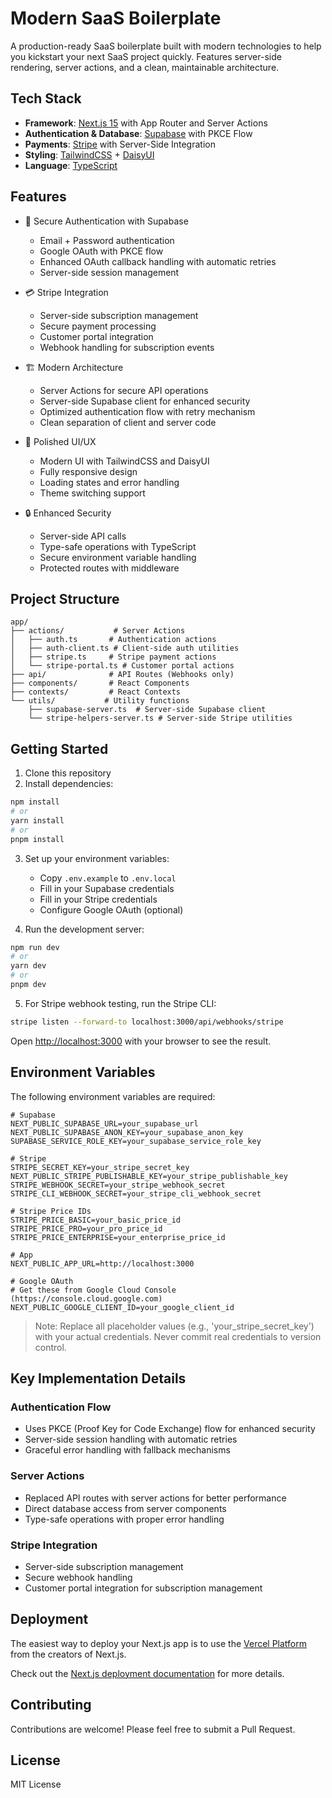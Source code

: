 # Modern SaaS Boilerplate

A production-ready SaaS boilerplate built with modern technologies to help you kickstart your next SaaS project quickly. Features server-side rendering, server actions, and a clean, maintainable architecture.

## Tech Stack

- **Framework**: [Next.js 15](https://nextjs.org) with App Router and Server Actions
- **Authentication & Database**: [Supabase](https://supabase.com) with PKCE Flow
- **Payments**: [Stripe](https://stripe.com) with Server-Side Integration
- **Styling**: [TailwindCSS](https://tailwindcss.com) + [DaisyUI](https://daisyui.com)
- **Language**: [TypeScript](https://www.typescriptlang.org)

## Features

- 🔐 Secure Authentication with Supabase
  - Email + Password authentication
  - Google OAuth with PKCE flow
  - Enhanced OAuth callback handling with automatic retries
  - Server-side session management
  
- 💳 Stripe Integration
  - Server-side subscription management
  - Secure payment processing
  - Customer portal integration
  - Webhook handling for subscription events
  
- 🏗️ Modern Architecture
  - Server Actions for secure API operations
  - Server-side Supabase client for enhanced security
  - Optimized authentication flow with retry mechanism
  - Clean separation of client and server code
  
- 🎨 Polished UI/UX
  - Modern UI with TailwindCSS and DaisyUI
  - Fully responsive design
  - Loading states and error handling
  - Theme switching support
  
- 🔒 Enhanced Security
  - Server-side API calls
  - Type-safe operations with TypeScript
  - Secure environment variable handling
  - Protected routes with middleware

## Project Structure

```
app/
├── actions/           # Server Actions
│   ├── auth.ts       # Authentication actions
│   ├── auth-client.ts # Client-side auth utilities
│   ├── stripe.ts     # Stripe payment actions
│   └── stripe-portal.ts # Customer portal actions
├── api/              # API Routes (Webhooks only)
├── components/       # React Components
├── contexts/         # React Contexts
└── utils/           # Utility functions
    ├── supabase-server.ts  # Server-side Supabase client
    └── stripe-helpers-server.ts # Server-side Stripe utilities
```

## Getting Started

1. Clone this repository
2. Install dependencies:
```bash
npm install
# or
yarn install
# or
pnpm install
```

3. Set up your environment variables:
   - Copy `.env.example` to `.env.local`
   - Fill in your Supabase credentials
   - Fill in your Stripe credentials
   - Configure Google OAuth (optional)

4. Run the development server:
```bash
npm run dev
# or
yarn dev
# or
pnpm dev
```

5. For Stripe webhook testing, run the Stripe CLI:
```bash
stripe listen --forward-to localhost:3000/api/webhooks/stripe
```

Open [http://localhost:3000](http://localhost:3000) with your browser to see the result.

## Environment Variables

The following environment variables are required:

```env
# Supabase
NEXT_PUBLIC_SUPABASE_URL=your_supabase_url
NEXT_PUBLIC_SUPABASE_ANON_KEY=your_supabase_anon_key
SUPABASE_SERVICE_ROLE_KEY=your_supabase_service_role_key

# Stripe
STRIPE_SECRET_KEY=your_stripe_secret_key
NEXT_PUBLIC_STRIPE_PUBLISHABLE_KEY=your_stripe_publishable_key
STRIPE_WEBHOOK_SECRET=your_stripe_webhook_secret
STRIPE_CLI_WEBHOOK_SECRET=your_stripe_cli_webhook_secret

# Stripe Price IDs
STRIPE_PRICE_BASIC=your_basic_price_id
STRIPE_PRICE_PRO=your_pro_price_id
STRIPE_PRICE_ENTERPRISE=your_enterprise_price_id

# App
NEXT_PUBLIC_APP_URL=http://localhost:3000

# Google OAuth
# Get these from Google Cloud Console (https://console.cloud.google.com)
NEXT_PUBLIC_GOOGLE_CLIENT_ID=your_google_client_id
```

> Note: Replace all placeholder values (e.g., 'your_stripe_secret_key') with your actual credentials. Never commit real credentials to version control.

## Key Implementation Details

### Authentication Flow
- Uses PKCE (Proof Key for Code Exchange) flow for enhanced security
- Server-side session handling with automatic retries
- Graceful error handling with fallback mechanisms

### Server Actions
- Replaced API routes with server actions for better performance
- Direct database access from server components
- Type-safe operations with proper error handling

### Stripe Integration
- Server-side subscription management
- Secure webhook handling
- Customer portal integration for subscription management

## Deployment

The easiest way to deploy your Next.js app is to use the [Vercel Platform](https://vercel.com/new) from the creators of Next.js.

Check out the [Next.js deployment documentation](https://nextjs.org/docs/app/building-your-application/deploying) for more details.

## Contributing

Contributions are welcome! Please feel free to submit a Pull Request.

## License

MIT License
